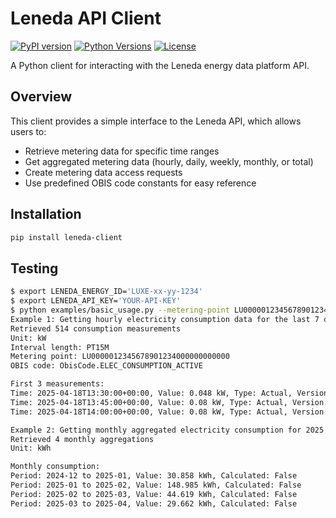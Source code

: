 # Leneda API Client

[![PyPI version](https://img.shields.io/pypi/v/leneda-client.svg)](https://pypi.org/project/leneda-client/)
[![Python Versions](https://img.shields.io/pypi/pyversions/leneda-client)](https://pypi.org/project/leneda-client/)
[![License](https://img.shields.io/github/license/fedus/leneda-client)](https://github.com/fedus/leneda-client/blob/main/LICENSE)


A Python client for interacting with the Leneda energy data platform API.

## Overview

This client provides a simple interface to the Leneda API, which allows users to:

- Retrieve metering data for specific time ranges
- Get aggregated metering data (hourly, daily, weekly, monthly, or total)
- Create metering data access requests
- Use predefined OBIS code constants for easy reference

## Installation

```bash
pip install leneda-client
```

## Testing

```bash
$ export LENEDA_ENERGY_ID='LUXE-xx-yy-1234'
$ export LENEDA_API_KEY='YOUR-API-KEY'
$ python examples/basic_usage.py --metering-point LU0000012345678901234000000000000
Example 1: Getting hourly electricity consumption data for the last 7 days
Retrieved 514 consumption measurements
Unit: kW
Interval length: PT15M
Metering point: LU0000012345678901234000000000000
OBIS code: ObisCode.ELEC_CONSUMPTION_ACTIVE

First 3 measurements:
Time: 2025-04-18T13:30:00+00:00, Value: 0.048 kW, Type: Actual, Version: 2, Calculated: False
Time: 2025-04-18T13:45:00+00:00, Value: 0.08 kW, Type: Actual, Version: 2, Calculated: False
Time: 2025-04-18T14:00:00+00:00, Value: 0.08 kW, Type: Actual, Version: 2, Calculated: False

Example 2: Getting monthly aggregated electricity consumption for 2025
Retrieved 4 monthly aggregations
Unit: kWh

Monthly consumption:
Period: 2024-12 to 2025-01, Value: 30.858 kWh, Calculated: False
Period: 2025-01 to 2025-02, Value: 148.985 kWh, Calculated: False
Period: 2025-02 to 2025-03, Value: 44.619 kWh, Calculated: False
Period: 2025-03 to 2025-04, Value: 29.662 kWh, Calculated: False
```
